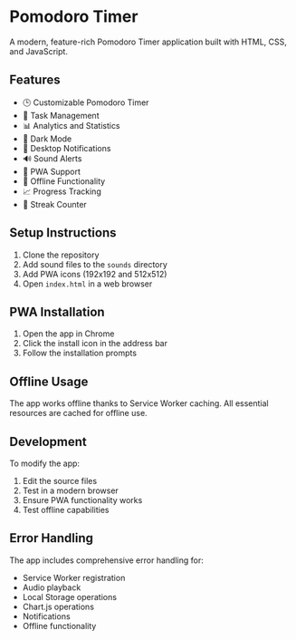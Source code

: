 # Pomodoro Timer

A modern, feature-rich Pomodoro Timer application built with HTML, CSS, and JavaScript.

## Features

- 🕒 Customizable Pomodoro Timer
- 📝 Task Management
- 📊 Analytics and Statistics
- 🌙 Dark Mode
- 🔔 Desktop Notifications
- 🔊 Sound Alerts
- 📱 PWA Support
- 💾 Offline Functionality
- 📈 Progress Tracking
- 🎯 Streak Counter


## Setup Instructions

1. Clone the repository
2. Add sound files to the `sounds` directory
3. Add PWA icons (192x192 and 512x512)
4. Open `index.html` in a web browser



## PWA Installation

1. Open the app in Chrome
2. Click the install icon in the address bar
3. Follow the installation prompts

## Offline Usage

The app works offline thanks to Service Worker caching. All essential resources are cached for offline use.

## Development

To modify the app:

1. Edit the source files
2. Test in a modern browser
3. Ensure PWA functionality works
4. Test offline capabilities

## Error Handling

The app includes comprehensive error handling for:
- Service Worker registration
- Audio playback
- Local Storage operations
- Chart.js operations
- Notifications
- Offline functionality
